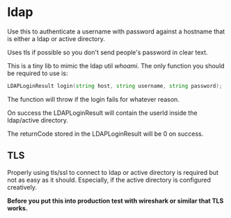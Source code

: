 # ldap

Use this to authenticate a username with password against a hostname that is
either a ldap or active directory.

Uses tls if possible so you don't send people's password in clear text.

This is a tiny lib to mimic the ldap util *whoami*.
The only function you should be required to use is:
```D
LDAPLoginResult login(string host, string username, string password);
```
The function will throw if the login fails for whatever reason.

On success the LDAPLoginResult will contain the userId inside the ldap/active
directory.

The returnCode stored in the LDAPLoginResult will be 0 on success.

## TLS

Properly using tls/ssl to connect to ldap or active directory is required but
not as easy as it should.
Especially, if the active directory is configured creatively.

**Before you put this into production test with wireshark or similar that TLS
works.**
